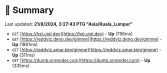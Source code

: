 # 📖 Summary
Last updated: **21/8/2024, 3:27:43 PTG "Asia/Kuala_Lumpur"**

- `GET` [https://hst.ujol.dev](https://hst.ujol.dev) - **Up** (798ms)
- `GET` [https://reddviz.deno.dev/gimme](https://reddviz.deno.dev/gimme) - **Up** (1861ms)
- `GET` [https://reddviz.amar.kim/gimme](https://reddviz.amar.kim/gimme) - **Up** (311ms)
- `GET` [https://dumb.onrender.com](https://dumb.onrender.com) - **Up** (335ms)
